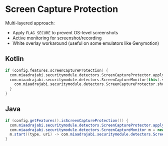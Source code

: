 # Screen Capture Protection

Multi-layered approach:
- Apply `FLAG_SECURE` to prevent OS-level screenshots
- Active monitoring for screenshot/recording
- White overlay workaround (useful on some emulators like Genymotion)

## Kotlin
```kotlin
if (config.features.screenCaptureProtection) {
  com.miaadrajabi.securitymodule.detectors.ScreenCaptureProtector.applySecureFlag(this)
  com.miaadrajabi.securitymodule.detectors.ScreenCaptureMonitor(this).start { _, _ ->
    com.miaadrajabi.securitymodule.detectors.ScreenCaptureProtector.showWhiteOverlay(this)
  }
}
```

## Java
```java
if (config.getFeatures().isScreenCaptureProtection()) {
  com.miaadrajabi.securitymodule.detectors.ScreenCaptureProtector.applySecureFlag(this);
  com.miaadrajabi.securitymodule.detectors.ScreenCaptureMonitor m = new com.miaadrajabi.securitymodule.detectors.ScreenCaptureMonitor(this);
  m.start((type, uri) -> com.miaadrajabi.securitymodule.detectors.ScreenCaptureProtector.showWhiteOverlay(this));
}
```

